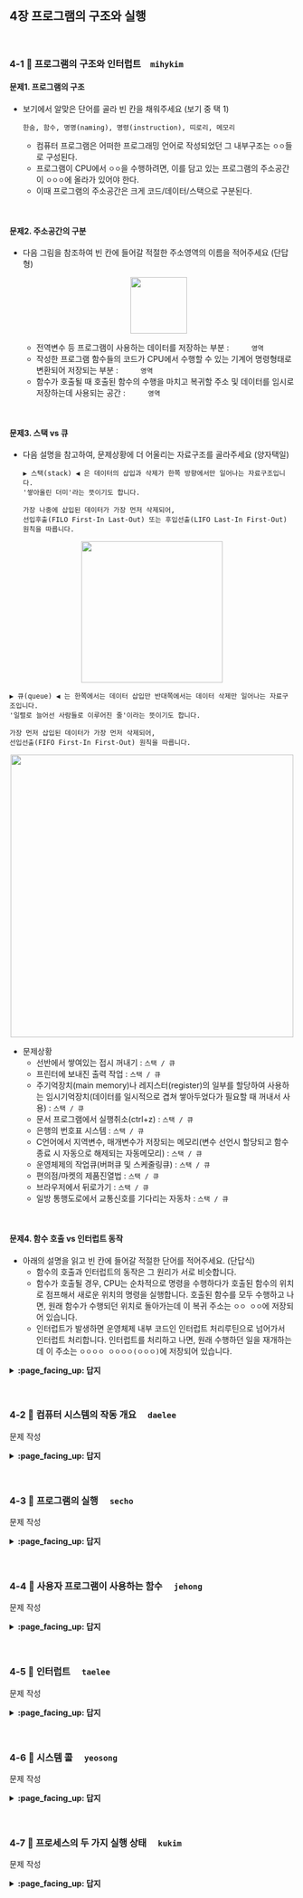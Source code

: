 
## 4장 프로그램의 구조와 실행

<br>

### 4-1 :fallen_leaf: 프로그램의 구조와 인터럽트　`mihykim`
 
#### 문제1. 프로그램의 구조
- 보기에서 알맞은 단어를 골라 빈 칸을 채워주세요 (보기 중 택 1)
  ```
  한숨, 함수, 명명(naming), 명령(instruction), 띠로리, 메모리
  ```
  - 컴퓨터 프로그램은 어떠한 프로그래밍 언어로 작성되었던 그 내부구조는 `ㅇㅇ`들로 구성된다.
  - 프로그램이 CPU에서 `ㅇㅇ`을 수행하려면, 이를 담고 있는 프로그램의 주소공간이 `ㅇㅇㅇ`에 올라가 있어야 한다.
  - 이때 프로그램의 주소공간은 크게 코드/데이터/스택으로 구분된다.
<br>

#### 문제2. 주소공간의 구분
- 다음 그림을 참조하여 빈 칸에 들어갈 적절한 주소영역의 이름을 적어주세요 (단답형) <p align="center"><img src="https://user-images.githubusercontent.com/60066472/95650462-d5deb980-0b1e-11eb-998c-1cce69cd4b28.png" width="100"></p>
  - 전역변수 등 프로그램이 사용하는 데이터를 저장하는 부분 : `　　　영역`
  - 작성한 프로그램 함수들의 코드가 CPU에서 수행할 수 있는 기계어 명령형태로 변환되어 저장되는 부분 : `　　　영역`
  - 함수가 호출될 때 호출된 함수의 수행을 마치고 복귀할 주소 및 데이터를 임시로 저장하는데 사용되는 공간 : `　　　영역`
<br>

#### 문제3. 스택 vs 큐
- 다음 설명을 참고하여, 문제상황에 더 어울리는 자료구조를 골라주세요 (양자택일)
  ```
  ▶ 스택(stack) ◀ 은 데이터의 삽입과 삭제가 한쪽 방향에서만 일어나는 자료구조입니다.
  '쌓아올린 더미'라는 뜻이기도 합니다.
  
  가장 나중에 삽입된 데이터가 가장 먼저 삭제되어,
  선입후출(FILO First-In Last-Out) 또는 후입선출(LIFO Last-In First-Out) 원칙을 따릅니다.
  ```
<p align="center"><img src="https://user-images.githubusercontent.com/60066472/95649910-323fda00-0b1b-11eb-8b46-52ebf004e76a.png" width="250"></p>

  ```
  ▶ 큐(queue) ◀ 는 한쪽에서는 데이터 삽입만 반대쪽에서는 데이터 삭제만 일어나는 자료구조입니다.
  '일렬로 늘어선 사람들로 이루어진 줄'이라는 뜻이기도 합니다.
  
  가장 먼저 삽입된 데이터가 가장 먼저 삭제되어,
  선입선출(FIFO First-In First-Out) 원칙을 따릅니다.
  ```
<p align="center"><img src="https://user-images.githubusercontent.com/60066472/95649908-2f44e980-0b1b-11eb-93c3-8240f0ab31c9.png" width="500"></p>

  - 문제상황
    - 선반에서 쌓여있는 접시 꺼내기 : `스택 / 큐`
    - 프린터에 보내진 출력 작업 : `스택 / 큐`
    - 주기억장치(main memory)나 레지스터(register)의 일부를 할당하여 사용하는 임시기억장치(데이터를 일시적으로 겹쳐 쌓아두었다가 필요할 때 꺼내서 사용) : `스택 / 큐`
    - 문서 프로그램에서 실행취소(ctrl+z) : `스택 / 큐`
    - 은행의 번호표 시스템 : `스택 / 큐`
    - C언어에서 지역변수, 매개변수가 저장되는 메모리(변수 선언시 할당되고 함수 종료 시 자동으로 해제되는 자동메모리) : `스택 / 큐`
    - 운영체제의 작업큐(버퍼큐 및 스케줄링큐) : `스택 / 큐`
    - 편의점/마켓의 제품진열법 : `스택 / 큐`
    - 브라우저에서 뒤로가기 : `스택 / 큐`
    - 일방 통행도로에서 교통신호를 기다리는 자동차 : `스택 / 큐`
<br>

#### 문제4. 함수 호출 vs 인터럽트 동작
- 아래의 설명을 읽고 빈 칸에 들어갈 적절한 단어를 적어주세요. (단답식)
  - 함수의 호출과 인터럽트의 동작은 그 원리가 서로 비슷합니다.
  - 함수가 호출될 경우, CPU는 순차적으로 명령을 수행하다가 호출된 함수의 위치로 점프해서 새로운 위치의 명령을 실행합니다. 호출된 함수를 모두 수행하고 나면, 원래 함수가 수행되던 위치로 돌아가는데 이 복귀 주소는 `ㅇㅇ ㅇㅇ`에 저장되어 있습니다.
  - 인터럽트가 발생하면 운영체제 내부 코드인 인터럽트 처리루틴으로 넘어가서 인터럽트 처리합니다. 인터럽트를 처리하고 나면, 원래 수행하던 일을 재개하는데 이 주소는 `ㅇㅇㅇㅇ ㅇㅇㅇㅇ(ㅇㅇㅇ)`에 저장되어 있습니다.

<details>
<summary> <b> :page_facing_up: 답지 </b>  </summary>
<div markdown="1">
 
#### 문제1. 프로그램의 구조
- 보기에서 알맞은 단어를 골라 빈 칸을 채워주세요 (택 1)
  - 컴퓨터 프로그램은 어떠한 프로그래밍 언어로 작성되었던 그 내부구조는 `함수`들로 구성된다.
  - 프로그램이 CPU에서 `명령(instruction)`을 수행하려면, 이를 담고 있는 프로그램의 주소공간이 `메모리`에 올라가 있어야 한다.
  - 이때 프로그램의 주소공간은 크게 코드/데이터/스택으로 구분된다.

#### 문제2. 주소공간의 구분
- 다음 그림을 참조하여 빈 칸에 들어갈 적절한 주소영역의 이름을 적어주세요 (단답형)
  - 전역변수 등 프로그램이 사용하는 데이터를 저장하는 부분 : `데이터영역`
  - 작성한 프로그램 함수들의 코드가 CPU에서 수행할 수 있는 기계어 명령형태로 변환되어 저장되는 부분 : `코드영역`
  - 함수가 호출될 때 호출된 함수의 수행을 마치고 복귀할 주소 및 데이터를 임시로 저장하는데 사용되는 공간 : `스택영역`

#### 문제3. 스택 vs 큐
- 다음 설명을 참고하여, 스택과 큐 둘 중 주어지는 상황에 더 적절한 것을 골라주세요 (택 1)
  - 문제상황
    - 선반에서 쌓여있는 접시 꺼내기 : `스택`
    - 프린터에 보내진 출력 작업 : `큐`
    - 주기억장치(main memory)나 레지스터(register)의 일부를 할당하여 사용하는 임시기억장치(데이터를 일시적으로 겹쳐 쌓아두었다가 필요할 때 꺼내서 사용) : `스택`
    - 문서 프로그램에서 실행취소(ctrl+z) : `스택`
    - 은행의 번호표 시스템 : `큐`
    - C언어에서 지역변수, 매개변수가 저장되는 메모리(변수 선언시 할당되고 함수 종료 시 자동으로 해제되는 자동메모리) : `스택`
    - 운영체제의 작업큐(버퍼큐 및 스케줄링큐) : `큐`
    - 편의점/마켓의 제품진열법 : `큐`
    - 브라우저에서 뒤로가기 : `스택`
    - 일방 통행도로에서 교통신호를 기다리는 자동차 : `큐`

#### 문제4. 함수 호출 vs 인터럽트 동작
- 아래의 설명을 읽고 빈 칸에 들어갈 적절한 단어를 적어주세요. (단답식)
  - 함수의 호출과 인터럽트의 동작은 그 원리가 서로 비슷합니다.
  - 함수가 호출될 경우, CPU는 순차적으로 명령을 수행하다가 호출된 함수의 위치로 점프해서 새로운 위치의 명령을 실행합니다. 호출된 함수를 모두 수행하고 나면, 원래 함수가 수행되던 위치로 돌아가는데 이 복귀 주소는 `스택 영역`에 저장되어 있습니다.
  - 인터럽트가 발생하면 운영체제 내부 코드인 인터럽트 처리루틴으로 넘어가서 인터럽트 처리합니다. 인터럽트를 처리하고 나면, 원래 수행하던 일을 재개하는데 이 주소는 `프로세스 제어블록(PCB)`에 저장되어 있습니다.

</div>
</details>
<br><br>

### 4-2 :fallen_leaf: 컴퓨터 시스템의 작동 개요	　`daelee`
 
문제 작성


<details>
<summary> <b> :page_facing_up: 답지 </b>  </summary>
<div markdown="1">
 
답 작성 

</div>
</details>
<br><br>


### 4-3 :fallen_leaf: 프로그램의 실행	　`secho`
 
문제 작성


<details>
<summary> <b> :page_facing_up: 답지 </b>  </summary>
<div markdown="1">
 
답 작성 

</div>
</details>
<br><br>

### 4-4 :fallen_leaf: 사용자 프로그램이 사용하는 함수	　`jehong`
 
문제 작성


<details>
<summary> <b> :page_facing_up: 답지 </b>  </summary>
<div markdown="1">
 
답 작성 

</div>
</details>
<br><br>


### 4-5 :fallen_leaf: 인터럽트	　`taelee`
 
문제 작성


<details>
<summary> <b> :page_facing_up: 답지 </b>  </summary>
<div markdown="1">
 
답 작성 

</div>
</details>
<br><br>


### 4-6 :fallen_leaf: 시스템 콜	　`yeosong`
 
문제 작성


<details>
<summary> <b> :page_facing_up: 답지 </b>  </summary>
<div markdown="1">
 
답 작성 

</div>
</details>
<br><br>

### 4-7 :fallen_leaf: 프로세스의 두 가지 실행 상태 	　`kukim`
 
문제 작성


<details>
<summary> <b> :page_facing_up: 답지 </b>  </summary>
<div markdown="1">
 
답 작성 

</div>
</details>
<br><br>

